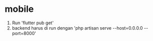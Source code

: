 # mobile
1. Run 'flutter pub get'
2. backend harus di run dengan 'php artisan serve --host=0.0.0.0 --port=8000'
